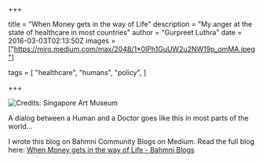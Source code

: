 +++

title = "When Money gets in the way of Life"
description = "My anger at the state of healthcare in most countries"
author = "Gurpreet Luthra"
date = 2016-03-03T02:13:50Z
images = ["https://miro.medium.com/max/2048/1*0lPh1GuUW2u2NW19p_omMA.jpeg"]


tags = [
    "healthcare",
    "humans",
    "policy",
]

+++

![Credits: Singapore Art Museum](https://miro.medium.com/max/2048/1*0lPh1GuUW2u2NW19p_omMA.jpeg "Credits: Singapore Art Museum
")


A dialog between a Human and a Doctor goes like this in most parts of the world...

I wrote this blog on Bahmni Community Blogs on Medium. Read the full blog here:
[When Money gets in the way of Life - Bahmni Blogs](https://medium.com/bahmni-blog/when-money-gets-in-the-way-of-life-5162466a5c83#.iasyzsjru)